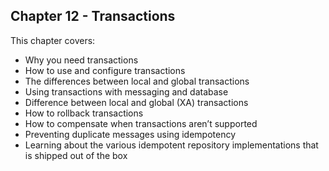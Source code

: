 Chapter 12 - Transactions
-------------------------

This chapter covers:

- Why you need transactions
- How to use and configure transactions
- The differences between local and global transactions
- Using transactions with messaging and database
- Difference between local and global (XA) transactions
- How to rollback transactions
- How to compensate when transactions aren’t supported
- Preventing duplicate messages using idempotency
- Learning about the various idempotent repository implementations that is shipped out of the box
